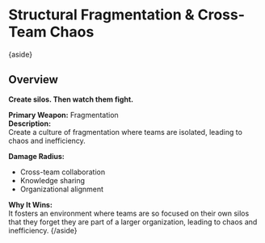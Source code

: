 
# Structural Fragmentation & Cross-Team Chaos

{aside}
## Overview

**Create silos. Then watch them fight.**  

**Primary Weapon:** Fragmentation  
**Description:**  
Create a culture of fragmentation where teams are isolated, leading to chaos and inefficiency.  

**Damage Radius:**    
- Cross-team collaboration
- Knowledge sharing
- Organizational alignment

**Why It Wins:**  
It fosters an environment where teams are so focused on their own silos that they forget they are part of a larger organization, leading to chaos and inefficiency.
{/aside}